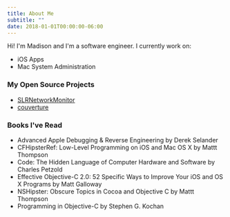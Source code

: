 ```yaml
---
title: About Me
subtitle: ""
date: 2018-01-01T00:00:00-06:00
---
```


Hi! I'm Madison and I'm a software engineer. I currently work on:

* iOS Apps
* Mac System Administration 

### My Open Source Projects

* [SLRNetworkMonitor](https://github.com/madsolar8582/SLRNetworkMonitor)
* [couverture](https://github.com/madsolar8582/couverture)

### Books I've Read

* Advanced Apple Debugging & Reverse Engineering by Derek Selander
* CFHipsterRef: Low-Level Programming on iOS and Mac OS X by Mattt Thompson
* Code: The Hidden Language of Computer Hardware and Software by Charles Petzold
* Effective Objective-C 2.0: 52 Specific Ways to Improve Your iOS and OS X Programs by Matt Galloway
* NSHipster: Obscure Topics in Cocoa and Objective C by Mattt Thompson
* Programming in Objective-C by Stephen G. Kochan 
